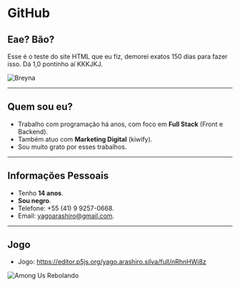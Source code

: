 # GitHub

## Eae? Bão?

Esse é o teste do site HTML que eu fiz, demorei exatos 150 dias para fazer isso. Dá 1,0 pontinho aí KKKJKJ.


![Breyna](https://encrypted-tbn0.gstatic.com/images?q=tbn:ANd9GcQhdS3tpBs0Bp3PscxqrEWnZT7IfEchDwt-Yg&s)

---

## Quem sou eu?

- Trabalho com programação há anos, com foco em **Full Stack** (Front e Backend).
- Também atuo com **Marketing Digital** (kiwify).
- Sou muito grato por esses trabalhos.

---

## Informações Pessoais

- Tenho **14 anos**.
- **Sou negro**.
- Telefone: +55 (41) 9 9257-0668.
- Email: yagoarashiro@gmail.com.

---

## Jogo

- Jogo: https://editor.p5js.org/yago.arashiro.silva/full/nRhnHWi8z


![Among Us Rebolando](https://media.tenor.com/O_x4UCmt5p0AAAAj/among-us-twerk.gif)
